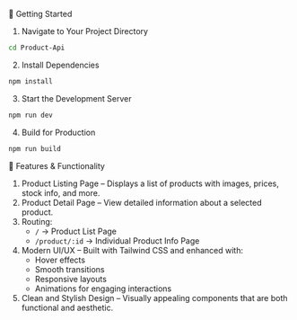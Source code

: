 🚀 Getting Started

1. Navigate to Your Project Directory

```bash
cd Product-Api
```

2. Install Dependencies

```bash
npm install
```

3. Start the Development Server

```bash
npm run dev
```

4. Build for Production

```bash
npm run build
```

🔧 Features & Functionality

1. Product Listing Page – Displays a list of products with images, prices, stock info, and more.
2. Product Detail Page – View detailed information about a selected product.
3. Routing:
   - `/` → Product List Page
   - `/product/:id` → Individual Product Info Page
4. Modern UI/UX – Built with Tailwind CSS and enhanced with:
   - Hover effects
   - Smooth transitions
   - Responsive layouts
   - Animations for engaging interactions
5. Clean and Stylish Design – Visually appealing components that are both functional and aesthetic.
